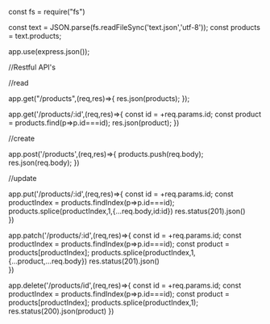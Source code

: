 const fs = require("fs")

const text = JSON.parse(fs.readFileSync('text.json','utf-8'));
const products = text.products;

app.use(express.json());

//Restful API's

//read

app.get("/products",(req,res)=>{
    res.json(products);
});

app.get('/products/:id',(req,res)=>{
    const id = +req.params.id;
    const product = products.find(p=>p.id===id);
    res.json(product);
})

//create

app.post('/products',(req,res)=>{
    products.push(req.body);
    res.json(req.body);
})

//update

app.put('/products/:id',(req,res)=>{
    const id = +req.params.id;
    const productIndex = products.findIndex(p=>p.id===id);
    products.splice(productIndex,1,{...req.body,id:id})
    res.status(201).json()   
})

app.patch('/products/:id',(req,res)=>{
    const id = +req.params.id;
    const productIndex = products.findIndex(p=>p.id===id);
    const product = products[productIndex];
    products.splice(productIndex,1,{...product,...req.body})
    res.status(201).json()   
})

app.delete('/products/id',(req,res)=>{
    const id = +req.params.id;
    const productIndex = products.findIndex(p=>p.id===id);
    const product = products[productIndex];
    products.splice(productIndex,1);
    res.status(200).json(product)
})